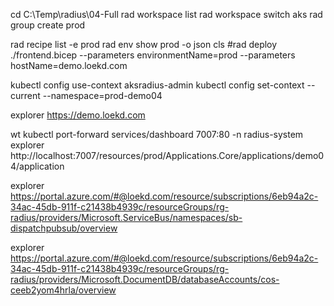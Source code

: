 cd C:\Temp\radius\04-Full
rad workspace list
rad workspace switch aks
rad group create prod

rad recipe list -e prod
rad env show prod -o json
cls
#rad deploy ./frontend.bicep --parameters environmentName=prod --parameters hostName=demo.loekd.com

kubectl config use-context aksradius-admin
kubectl config set-context --current --namespace=prod-demo04

explorer https://demo.loekd.com

wt kubectl port-forward services/dashboard 7007:80 -n radius-system
explorer http://localhost:7007/resources/prod/Applications.Core/applications/demo04/application

explorer https://portal.azure.com/#@loekd.com/resource/subscriptions/6eb94a2c-34ac-45db-911f-c21438b4939c/resourceGroups/rg-radius/providers/Microsoft.ServiceBus/namespaces/sb-dispatchpubsub/overview

explorer https://portal.azure.com/#@loekd.com/resource/subscriptions/6eb94a2c-34ac-45db-911f-c21438b4939c/resourceGroups/rg-radius/providers/Microsoft.DocumentDB/databaseAccounts/cos-ceeb2yom4hrla/overview
